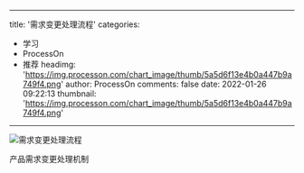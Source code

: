 
---
title: '需求变更处理流程'
categories: 
 - 学习
 - ProcessOn
 - 推荐
headimg: 'https://img.processon.com/chart_image/thumb/5a5d6f13e4b0a447b9a749f4.png'
author: ProcessOn
comments: false
date: 2022-01-26 09:22:13
thumbnail: 'https://img.processon.com/chart_image/thumb/5a5d6f13e4b0a447b9a749f4.png'
---

<div>   
<img class="thumb" alt="需求变更处理流程" src="https://img.processon.com/chart_image/thumb/5a5d6f13e4b0a447b9a749f4.png" referrerpolicy="no-referrer">
<p>产品需求变更处理机制</p>  
</div>
            